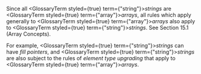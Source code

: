  



Since all <GlossaryTerm styled={true} term={"string"}><i>strings</i></GlossaryTerm> are <GlossaryTerm styled={true} term={"array"}><i>arrays</i></GlossaryTerm>, all rules which apply generally to <GlossaryTerm styled={true} term={"array"}><i>arrays</i></GlossaryTerm> also apply to <GlossaryTerm styled={true} term={"string"}><i>strings</i></GlossaryTerm>. See Section 15.1 (Array Concepts). 



For example, <GlossaryTerm styled={true} term={"string"}><i>strings</i></GlossaryTerm> can have *fill pointers*, and <GlossaryTerm styled={true} term={"string"}><i>strings</i></GlossaryTerm> are also subject to the rules of *element type upgrading* that apply to <GlossaryTerm styled={true} term={"array"}><i>arrays</i></GlossaryTerm>. 



